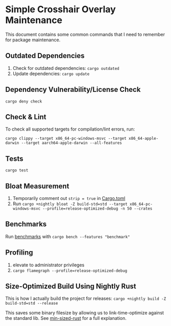# Simple Crosshair Overlay Maintenance

This document contains some common commands that I need to remember for package maintenance.

## Outdated Dependencies

1. Check for outdated dependencies: `cargo outdated`
2. Update dependencies: `cargo update`

## Dependency Vulnerability/License Check

`cargo deny check`

## Check & Lint

To check all supported targets for compilation/lint errors, run:

`cargo clippy --target x86_64-pc-windows-msvc --target x86_64-apple-darwin --target aarch64-apple-darwin --all-features`

## Tests

`cargo test`

## Bloat Measurement

1. Temporarily comment out `strip = true` in [Cargo.toml](Cargo.toml)
2. Run `cargo +nightly bloat -Z build-std=std --target x86_64-pc-windows-msvc --profile=release-optimized-debug -n 50 --crates`

## Benchmarks

Run [benchmarks](benches) with
`cargo bench --features "benchmark"`

## Profiling

1. elevate to administrator privileges
2. `cargo flamegraph --profile=release-optimized-debug`

## Size-Optimized Build Using Nightly Rust

This is how I actually build the project for releases:
`cargo +nightly build -Z build-std=std --release`

This saves some binary filesize by allowing us to link-time-optimize against the standard lib. 
See [min-sized-rust](https://github.com/johnthagen/min-sized-rust) for a full explanation.
